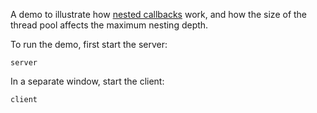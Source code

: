 A demo to illustrate how [nested callbacks][1] work, and how the size of
the thread pool affects the maximum nesting depth.

To run the demo, first start the server:

```
server
```

In a separate window, start the client:

```
client
```

[1]: https://doc.zeroc.com/ice/4.0/client-server-features/the-ice-threading-model/nested-invocations
